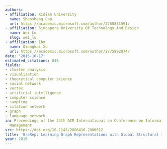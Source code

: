 ```yaml
---
authors:
- affiliation: Xidian University
  name: Shaosheng Cao
  url: https://academic.microsoft.com/author/2765831591/
- affiliation: Singapore University Of Technology And Design
  name: Wei Lu
  slug: wei_lu
- affiliation: Ibm
  name: Qiongkai Xu
  url: https://academic.microsoft.com/author/2775992074/
date: '2015-10-17'
estimated_citations: 845
fields:
- cluster analysis
- visualization
- theoretical computer science
- social network
- vertex
- artificial intelligence
- computer science
- sampling
- citation network
- graph
- language network
in: Proceedings of the 24th ACM International on Conference on Information and Knowledge
  Management
src: https://doi.org/10.1145/2806416.2806512
title: 'GraRep: Learning Graph Representations with Global Structural Information'
year: 2015
---
```

